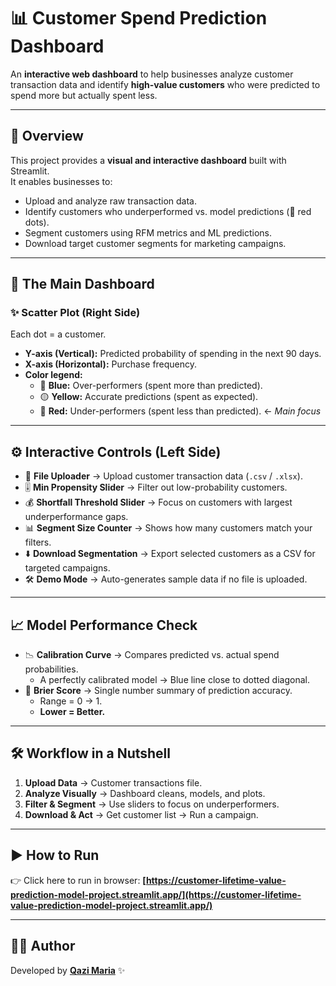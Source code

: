 # 📊 Customer Spend Prediction Dashboard  

An **interactive web dashboard** to help businesses analyze customer transaction data and identify **high-value customers** who were predicted to spend more but actually spent less.  

---

## 🚀 Overview  
This project provides a **visual and interactive dashboard** built with Streamlit.  
It enables businesses to:  
- Upload and analyze raw transaction data.  
- Identify customers who underperformed vs. model predictions (🔴 red dots).  
- Segment customers using RFM metrics and ML predictions.  
- Download target customer segments for marketing campaigns.  

---

## 🎯 The Main Dashboard  

### ✨ Scatter Plot (Right Side)  
Each dot = a customer.  

- **Y-axis (Vertical):** Predicted probability of spending in the next 90 days.  
- **X-axis (Horizontal):** Purchase frequency.  
- **Color legend:**  
  - 🔵 **Blue:** Over-performers (spent more than predicted).  
  - 🟡 **Yellow:** Accurate predictions (spent as expected).  
  - 🔴 **Red:** Under-performers (spent less than predicted). ← *Main focus*  

---

## ⚙️ Interactive Controls (Left Side)  

- 📂 **File Uploader** → Upload customer transaction data (`.csv` / `.xlsx`).  
- 🎚 **Min Propensity Slider** → Filter out low-probability customers.  
- 💰 **Shortfall Threshold Slider** → Focus on customers with largest underperformance gaps.  
- 📊 **Segment Size Counter** → Shows how many customers match your filters.  
- ⬇️ **Download Segmentation** → Export selected customers as a CSV for targeted campaigns.  
- 🛠️ **Demo Mode** → Auto-generates sample data if no file is uploaded.  

---

## 📈 Model Performance Check  

- 📉 **Calibration Curve** → Compares predicted vs. actual spend probabilities.  
  - A perfectly calibrated model → Blue line close to dotted diagonal.  
- 🔢 **Brier Score** → Single number summary of prediction accuracy.  
  - Range = 0 → 1.  
  - **Lower = Better.**  

---

## 🛠️ Workflow in a Nutshell  

1. **Upload Data** → Customer transactions file.  
2. **Analyze Visually** → Dashboard cleans, models, and plots.  
3. **Filter & Segment** → Use sliders to focus on underperformers.  
4. **Download & Act** → Get customer list → Run a campaign.  

---

## ▶️ How to Run  

👉 Click here to run in browser: **[https://customer-lifetime-value-prediction-model-project.streamlit.app/](https://customer-lifetime-value-prediction-model-project.streamlit.app/)**  

---

## 👩‍💻 Author  

Developed by [**Qazi Maria**](https://www.linkedin.com/in/qazi-maria-anees/) ✨  
